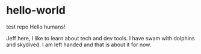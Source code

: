 # hello-world
test repo
Hello humans!

Jeff here, I like to learn about tech and dev tools. I have swam with dolphins and skydived. I am left handed and that is about it for now. 
